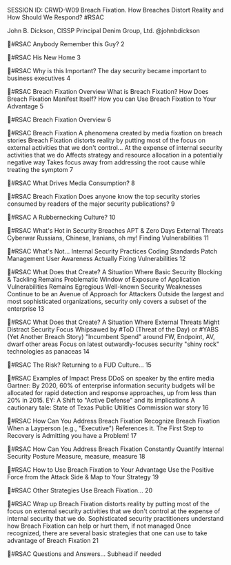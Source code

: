 SESSION ID: CRWD-W09
Breach Fixation. How Breaches Distort Reality and How Should We Respond?
#RSAC

John B. Dickson, CISSP
Principal Denim Group, Ltd. @johnbdickson

#RSAC
Anybody Remember this Guy?
2

#RSAC
His New Home
3

#RSAC
Why is this Important?
The day security became important to business executives
4

#RSAC
Breach Fixation Overview
What is Breach Fixation? How Does Breach Fixation Manifest Itself? How you can Use Breach Fixation to Your Advantage
5

#RSAC
Breach Fixation Overview
6

#RSAC
Breach Fixation
A phenomena created by media fixation on breach stories Breach Fixation distorts reality by putting most of the focus on external activities that we don't control... At the expense of internal security activities that we do Affects strategy and resource allocation in a potentially negative way Takes focus away from addressing the root cause while treating the symptom
7

#RSAC
What Drives Media Consumption?
8

#RSAC
Breach Fixation
Does anyone know the top security stories consumed by readers of the major security publications?
9

#RSAC
A Rubbernecking Culture?
10

#RSAC
What's Hot in Security
Breaches APT & Zero Days External Threats Cyberwar Russians, Chinese, Iranians, oh my! Finding Vulnerabilities
11

#RSAC
What's Not...
Internal Security Practices Coding Standards Patch Management User Awareness Actually Fixing Vulnerabilities
12

#RSAC
What Does that Create?
A Situation Where Basic Security Blocking & Tackling Remains Problematic
Window of Exposure of Application Vulnerabilities Remains Egregious Well-known Security Weaknesses Continue to be an Avenue of Approach for Attackers Outside the largest and most sophisticated organizations, security only covers a subset of the enterprise
13

#RSAC
What Does that Create?
A Situation Where External Threats Might Distract Security Focus
Whipsawed by #ToD (Threat of the Day) or #YABS (Yet Another Breach Story) "Incumbent Spend" around FW, Endpoint, AV, dwarf other areas Focus on latest outwardly-focuses security "shiny rock" technologies as panaceas
14

#RSAC
The Risk?
Returning to a FUD Culture...
15

#RSAC
Examples of Impact
Press DDoS on speaker by the entire media Gartner: By 2020, 60% of enterprise information security budgets will be allocated for rapid detection and response approaches, up from less than 20% in 2015. EY: A Shift to "Active Defense" and its implications A cautionary tale: State of Texas Public Utilities Commission war story
16

#RSAC
How Can You Address Breach Fixation
Recognize Breach Fixation When a Layperson (e.g., "Executive") References it.
The First Step to Recovery is Admitting you have a Problem!
17

#RSAC
How Can You Address Breach Fixation
Constantly Quantify Internal Security Posture
Measure, measure, measure
18

#RSAC
How to Use Breach Fixation to Your Advantage
Use the Positive Force from the Attack Side & Map to Your Strategy
19

#RSAC
Other Strategies Use Breach Fixation...
20

#RSAC
Wrap up
Breach Fixation distorts reality by putting most of the focus on external security activities that we don't control at the expense of internal security that we do. Sophisticated security practitioners understand how Breach Fixation can help or hurt them, if not managed Once recognized, there are several basic strategies that one can use to take advantage of Breach Fixation
21

#RSAC
Questions and Answers...
Subhead if needed

